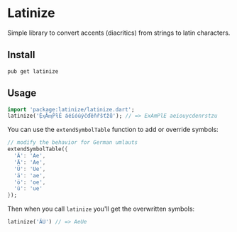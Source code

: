 
# Latinize

Simple library to convert accents (diacritics) from strings to latin characters.

## Install

```
pub get latinize
```

## Usage

```dart
import 'package:latinize/latinize.dart';
latinize('ỆᶍǍᶆṔƚÉ áéíóúýčďěňřšťžů'); // => ExAmPlE aeiouycdenrstzu
```

You can use the `extendSymbolTable` function to add or override symbols:

```dart
// modify the behavior for German umlauts
extendSymbolTable({
  'Ä': 'Ae', 
  'Ä': 'Ae', 
  'Ü': 'Ue', 
  'ä': 'ae', 
  'ö': 'oe', 
  'ü': 'ue'
});
```

Then when you call `latinize` you'll get the overwritten symbols:
```dart
latinize('ÄÜ') // => AeUe
```
